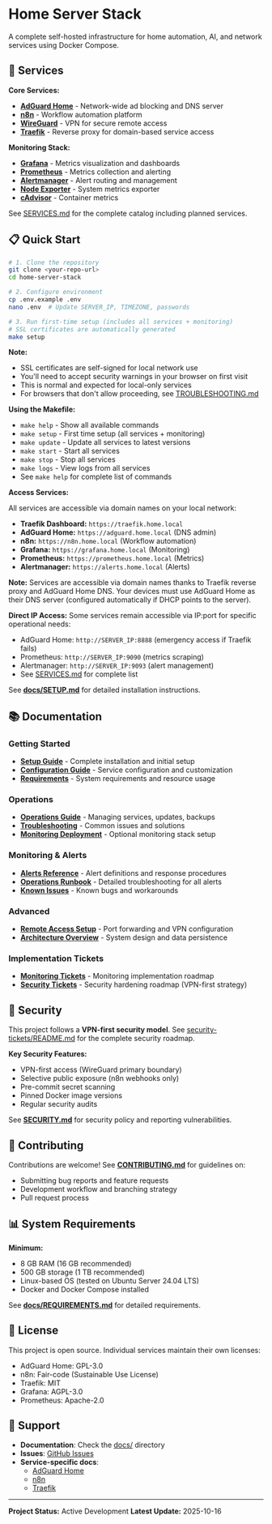 # Home Server Stack

A complete self-hosted infrastructure for home automation, AI, and network services using Docker Compose.

## 🚀 Services

**Core Services:**
- **[AdGuard Home](https://github.com/AdguardTeam/AdGuardHome)** - Network-wide ad blocking and DNS server
- **[n8n](https://github.com/n8n-io/n8n)** - Workflow automation platform
- **[WireGuard](https://github.com/wireguard)** - VPN for secure remote access
- **[Traefik](https://github.com/traefik/traefik)** - Reverse proxy for domain-based service access

**Monitoring Stack:**
- **[Grafana](https://github.com/grafana/grafana)** - Metrics visualization and dashboards
- **[Prometheus](https://github.com/prometheus/prometheus)** - Metrics collection and alerting
- **[Alertmanager](https://github.com/prometheus/alertmanager)** - Alert routing and management
- **[Node Exporter](https://github.com/prometheus/node_exporter)** - System metrics exporter
- **[cAdvisor](https://github.com/google/cadvisor)** - Container metrics

See [SERVICES.md](SERVICES.md) for the complete catalog including planned services.

## 📋 Quick Start

```bash
# 1. Clone the repository
git clone <your-repo-url>
cd home-server-stack

# 2. Configure environment
cp .env.example .env
nano .env  # Update SERVER_IP, TIMEZONE, passwords

# 3. Run first-time setup (includes all services + monitoring)
# SSL certificates are automatically generated
make setup
```

**Note:**
- SSL certificates are self-signed for local network use
- You'll need to accept security warnings in your browser on first visit
- This is normal and expected for local-only services
- For browsers that don't allow proceeding, see [TROUBLESHOOTING.md](docs/TROUBLESHOOTING.md#ssl-certificate-issues)

**Using the Makefile:**
- `make help` - Show all available commands
- `make setup` - First time setup (all services + monitoring)
- `make update` - Update all services to latest versions
- `make start` - Start all services
- `make stop` - Stop all services
- `make logs` - View logs from all services
- See `make help` for complete list of commands

**Access Services:**

All services are accessible via domain names on your local network:

- **Traefik Dashboard:** `https://traefik.home.local`
- **AdGuard Home:** `https://adguard.home.local` (DNS admin)
- **n8n:** `https://n8n.home.local` (Workflow automation)
- **Grafana:** `https://grafana.home.local` (Monitoring)
- **Prometheus:** `https://prometheus.home.local` (Metrics)
- **Alertmanager:** `https://alerts.home.local` (Alerts)

**Note:** Services are accessible via domain names thanks to Traefik reverse proxy and AdGuard Home DNS. Your devices must use AdGuard Home as their DNS server (configured automatically if DHCP points to the server).

**Direct IP Access:** Some services remain accessible via IP:port for specific operational needs:
- AdGuard Home: `http://SERVER_IP:8888` (emergency access if Traefik fails)
- Prometheus: `http://SERVER_IP:9090` (metrics scraping)
- Alertmanager: `http://SERVER_IP:9093` (alert management)
- See [SERVICES.md](SERVICES.md) for complete list

See **[docs/SETUP.md](docs/SETUP.md)** for detailed installation instructions.

## 📚 Documentation

### Getting Started
- **[Setup Guide](docs/SETUP.md)** - Complete installation and initial setup
- **[Configuration Guide](docs/CONFIGURATION.md)** - Service configuration and customization
- **[Requirements](docs/REQUIREMENTS.md)** - System requirements and resource usage

### Operations
- **[Operations Guide](docs/OPERATIONS.md)** - Managing services, updates, backups
- **[Troubleshooting](docs/TROUBLESHOOTING.md)** - Common issues and solutions
- **[Monitoring Deployment](docs/MONITORING_DEPLOYMENT.md)** - Optional monitoring stack setup

### Monitoring & Alerts
- **[Alerts Reference](docs/ALERTS.md)** - Alert definitions and response procedures
- **[Operations Runbook](docs/RUNBOOK.md)** - Detailed troubleshooting for all alerts
- **[Known Issues](docs/KNOWN_ISSUES.md)** - Known bugs and workarounds

### Advanced
- **[Remote Access Setup](docs/REMOTE_ACCESS.md)** - Port forwarding and VPN configuration
- **[Architecture Overview](docs/ARCHITECTURE.md)** - System design and data persistence

### Implementation Tickets
- **[Monitoring Tickets](monitoring-tickets/README.md)** - Monitoring implementation roadmap
- **[Security Tickets](security-tickets/README.md)** - Security hardening roadmap (VPN-first strategy)

## 🔐 Security

This project follows a **VPN-first security model**. See [security-tickets/README.md](security-tickets/README.md) for the complete security roadmap.

**Key Security Features:**
- VPN-first access (WireGuard primary boundary)
- Selective public exposure (n8n webhooks only)
- Pre-commit secret scanning
- Pinned Docker image versions
- Regular security audits

See **[SECURITY.md](SECURITY.md)** for security policy and reporting vulnerabilities.

## 🤝 Contributing

Contributions are welcome! See **[CONTRIBUTING.md](CONTRIBUTING.md)** for guidelines on:
- Submitting bug reports and feature requests
- Development workflow and branching strategy
- Pull request process

## 📊 System Requirements

**Minimum:**
- 8 GB RAM (16 GB recommended)
- 500 GB storage (1 TB recommended)
- Linux-based OS (tested on Ubuntu Server 24.04 LTS)
- Docker and Docker Compose installed

See **[docs/REQUIREMENTS.md](docs/REQUIREMENTS.md)** for detailed requirements.

## 📄 License

This project is open source. Individual services maintain their own licenses:
- AdGuard Home: GPL-3.0
- n8n: Fair-code (Sustainable Use License)
- Traefik: MIT
- Grafana: AGPL-3.0
- Prometheus: Apache-2.0

## 💬 Support

- **Documentation**: Check the [docs/](docs/) directory
- **Issues**: [GitHub Issues](https://github.com/josephradford/home-server-stack/issues)
- **Service-specific docs**:
  - [AdGuard Home](https://adguard.com/kb/)
  - [n8n](https://docs.n8n.io/)
  - [Traefik](https://doc.traefik.io/traefik/)

---

**Project Status:** Active Development
**Latest Update:** 2025-10-16
